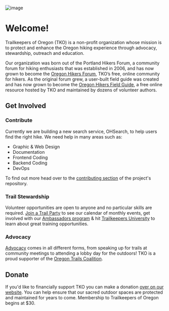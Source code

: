 ![image](https://user-images.githubusercontent.com/100104319/224467309-29d0ee7a-4937-4878-88e8-e58f176c7da1.png)


# Welcome!
Trailkeepers of Oregon (TKO) is a non-profit organization whose mission is to protect and enhance the Oregon hiking experience through advocacy, stewardship, outreach and education.

Our organization was born out of the Portland Hikers Forum, a community forum for hiking enthusiasts that was established in 2006, and has now grown to become the [Oregon Hikers Forum](https://www.oregonhikers.org/forum/index.php), TKO’s free, online community for hikers. As the original forum grew, a user-built field guide was created and has now grown to become the [Oregon Hikers Field Guide](https://www.oregonhikers.org/field_guide/Main_Page), a free online resource hosted by TKO and maintained by dozens of volunteer authors.

## Get Involved
### Contribute
Currently we are building a new search service, OHSearch, to help users find the right hike. We need help in many areas such as:
- Graphic & Web Design
- Documentation
- Frontend Coding
- Backend Coding
- DevOps

To find out more head over to the [contributing section](https://github.com/trailkeepersoforegon/ohsearch/blob/main/README.md#contribute) of the project's repository.

### Trail Stewardship
Volunteer opportunities are open to anyone and no particular skills are required. [Join a Trail Party](https://trailkeepersoforegon.org/events/) to see our calendar of monthly events, get involved with our [Ambassadors program](https://trailkeepersoforegon.org/trailambassadors/) & hit [Trailkeepers University](https://trailkeepersoforegon.org/tk-u/) to learn about great training opportunities.

### Advocacy
[Advocacy](https://trailkeepersoforegon.org/about-us/advocacy/) comes in all different forms, from speaking up for trails at community meetings to attending a lobby day for the outdoors! TKO is a proud supporter of the [Oregon Trails Coalition](https://www.oregontrailscoalition.org/).

## Donate
If you'd like to financially support TKO you can make a donation [over on our website](https://trailkeepersoforegon.org/donate/). You can help ensure that our sacred outdoor spaces are protected and maintained for years to come. Membership to Trailkeepers of Oregon begins at $30.
